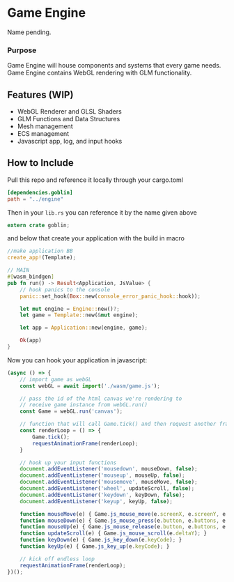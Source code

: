 # Game Engine

Name pending.

### Purpose

Game Engine will house components and systems that every game needs. Game Engine contains WebGL rendering with GLM functionality.

## Features (WIP)

- WebGL Renderer and GLSL Shaders
- GLM Functions and Data Structures
- Mesh management
- ECS management
- Javascript app, log, and input hooks

## How to Include

Pull this repo and reference it locally through your cargo.toml

```toml
[dependencies.goblin]
path = "../engine"
```

Then in your `lib.rs` you can reference it by the name given above

```rust
extern crate goblin;
```

and below that create your application with the build in macro

```rust
//make application BB
create_app!(Template);

// MAIN
#[wasm_bindgen]
pub fn run() -> Result<Application, JsValue> {
    // hook panics to the console
    panic::set_hook(Box::new(console_error_panic_hook::hook));

    let mut engine = Engine::new()?;
    let game = Template::new(&mut engine);

    let app = Application::new(engine, game);

    Ok(app)
}
```

Now you can hook your application in javascript:

```javascript
(async () => {
    // import game as webGL
    const webGL = await import('./wasm/game.js');

    // pass the id of the html canvas we're rendering to
    // receive game instance from webGL.run()
    const Game = webGL.run('canvas');

    // function that will call Game.tick() and then request another frame
    const renderLoop = () => {
        Game.tick();
        requestAnimationFrame(renderLoop);
    }

    // hook up your input functions
    document.addEventListener('mousedown', mouseDown, false);
    document.addEventListener('mouseup', mouseUp, false);
    document.addEventListener('mousemove', mouseMove, false);
    document.addEventListener('wheel', updateScroll, false);
    document.addEventListener('keydown', keyDown, false);
    document.addEventListener('keyup', keyUp, false);

    function mouseMove(e) { Game.js_mouse_move(e.screenX, e.screenY, e.movementX, e.movementY); }
    function mouseDown(e) { Game.js_mouse_press(e.button, e.buttons, e.screenX, e.screenY); }
    function mouseUp(e) { Game.js_mouse_release(e.button, e.buttons, e.screenX, e.screenY); }
    function updateScroll(e) { Game.js_mouse_scroll(e.deltaY); }
    function keyDown(e) { Game.js_key_down(e.keyCode); }
    function keyUp(e) { Game.js_key_up(e.keyCode); }

    // kick off endless loop
    requestAnimationFrame(renderLoop);
})();
```